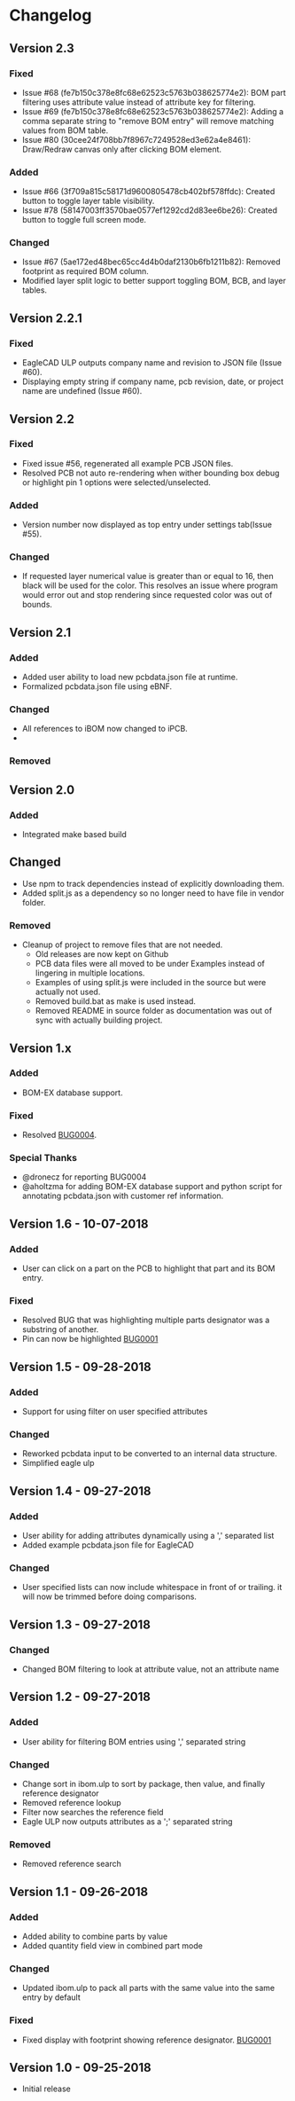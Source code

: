 
# Changelog

## Version 2.3

### Fixed 
- Issue #68 (fe7b150c378e8fc68e62523c5763b038625774e2): BOM part filtering uses attribute value instead of attribute key for filtering.
- Issue #69 (fe7b150c378e8fc68e62523c5763b038625774e2): Adding a comma separate string to "remove BOM entry" will remove matching values from BOM table.
- Issue #80 (30cee24f708bb7f8967c7249528ed3e62a4e8461): Draw/Redraw canvas only after clicking BOM element.

### Added
- Issue #66 (3f709a815c58171d9600805478cb402bf578ffdc): Created button to toggle layer table visibility.
- Issue #78 (58147003ff3570bae0577ef1292cd2d83ee6be26): Created button to toggle full screen mode.

### Changed
- Issue #67 (5ae172ed48bec65cc4d4b0daf2130b6fb1211b82): Removed footprint as required BOM column. 
- Modified layer split logic to better support toggling BOM, BCB, and layer tables.

## Version 2.2.1

### Fixed 
- EagleCAD ULP outputs company name and revision to JSON file (Issue #60).
- Displaying empty string if company name, pcb revision, date, or project name are undefined (Issue #60).

## Version 2.2

### Fixed
- Fixed issue #56, regenerated all example PCB JSON files. 
- Resolved PCB not auto re-rendering when wither bounding box debug or highlight pin 1 options were selected/unselected.

### Added
- Version number now displayed as top entry under settings tab(Issue #55).

### Changed
- If requested layer numerical value is greater than or equal to 16, then black will be used for the color. This resolves an issue where program would error out and stop rendering since requested color was out of bounds.


## Version 2.1
### Added
- Added user ability to load new pcbdata.json file at runtime.
- Formalized pcbdata.json file using eBNF.

### Changed
- All references to iBOM now changed to iPCB. 
- 
### Removed


## Version 2.0
### Added
- Integrated make based build
## Changed
- Use npm to track dependencies instead of explicitly downloading them.
- Added split.js as a dependency so no longer need to have file in vendor folder. 
### Removed
- Cleanup of project to remove files that are not needed.
  - Old releases are now kept on Github
  - PCB data files were all moved to be under Examples instead of lingering in multiple locations.
  - Examples of using split.js were included in the source but were actually not used.
  - Removed build.bat as make is used instead.
  - Removed README in source folder as documentation was out of sync with actually building project.
## Version 1.x

### Added
- BOM-EX database support. 
### Fixed
- Resolved [BUG0004](https://github.com/oceanofthelost/InteractiveBOM/tree/master/BUG_TRACKING/BUG0004).
### Special Thanks
- @dronecz for reporting BUG0004
- @aholtzma for adding BOM-EX database support and python script for annotating pcbdata.json with customer ref information.

## Version 1.6 - 10-07-2018
### Added
- User can click on a part on the PCB to highlight that part and its BOM entry. 
### Fixed
- Resolved BUG that was highlighting multiple parts designator was a substring of another. 
- Pin can now be highlighted [BUG0001](https://github.com/oceanofthelost/InteractiveBOM/tree/master/BUG_TRACKING/BUG0002)


## Version 1.5 - 09-28-2018
### Added
- Support for using filter on user specified attributes
### Changed
- Reworked pcbdata input to be converted to an internal data structure.
- Simplified eagle ulp


## Version 1.4 - 09-27-2018
### Added
- User ability for adding attributes dynamically using a ',' separated list
- Added example pcbdata.json file for EagleCAD
### Changed
- User specified lists can now include whitespace in front of or trailing. 
  it will now be trimmed before doing comparisons.

## Version 1.3 - 09-27-2018
### Changed
- Changed BOM filtering to look at attribute value, not an attribute name


## Version 1.2 - 09-27-2018
### Added 
- User ability for filtering BOM entries using ',' separated string
### Changed
- Change sort in ibom.ulp to sort by package, then value, and finally reference designator
- Removed reference lookup
- Filter now searches the reference field
- Eagle ULP now outputs attributes as a ';' separated string
### Removed
- Removed reference search


## Version 1.1 - 09-26-2018
### Added
- Added ability to combine parts by value
- Added quantity field view in combined part mode
### Changed      
- Updated ibom.ulp to pack all parts with the same value into the same entry by default
### Fixed
- Fixed display with footprint showing reference designator. [BUG0001](https://github.com/oceanofthelost/InteractiveBOM/tree/master/BUG_TRACKING/BUG0001)


## Version 1.0 - 09-25-2018
- Initial release
